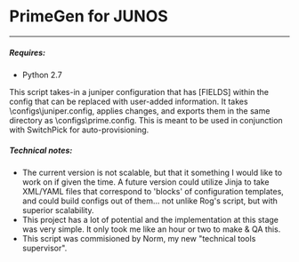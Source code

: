 # PrimeGen for JUNOS
---

##### Requires:
 - Python 2.7

This script takes-in a juniper configuration that has [FIELDS] within the config that can be replaced with user-added information. It takes \configs\juniper.config, applies changes, and exports them in the same directory as \configs\prime.config. This is meant to be used in conjunction with SwitchPick for auto-provisioning.


##### Technical notes:
 - The current version is not scalable, but that it something I would like to work on if given the time. A future version could utilize Jinja to take XML/YAML files that correspond to 'blocks' of configuration templates, and could build configs out of them... not unlike Rog's script, but with superior scalability.
 - This project has a lot of potential and the implementation at this stage was very simple. It only took me like an hour or two to make & QA this.
 - This script was commisioned by Norm, my new "technical tools supervisor".